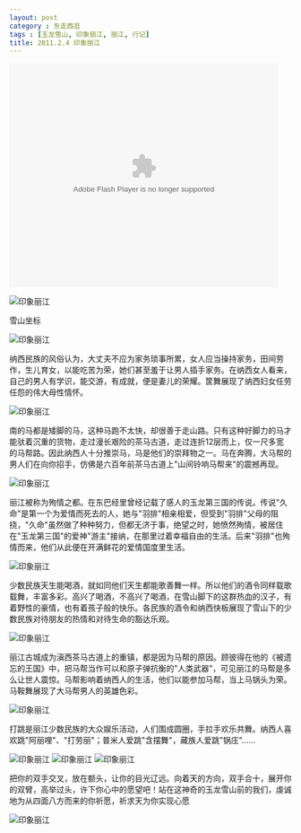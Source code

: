 ```yaml
---
layout: post
category : 东走西逛
tags : [玉龙雪山, 印象丽江, 丽江, 行记]
title: 2011.2.4 印象丽江
---
```


<object width="480" height="400" classid="clsid:d27cdb6e-ae6d-11cf-96b8-444553540000" codebase="http://download.macromedia.com/pub/shockwave/cabs/flash/swflash.cab#version=6,0,40,0"><param name="src" value="http://www.tudou.com/v/vMO_EqKCCJ8/v.swf" /><param name="allowscriptaccess" value="always" /><param name="allowfullscreen" value="true" /><param name="wmode" value="opaque" /><embed width="480" height="400" type="application/x-shockwave-flash" src="http://www.tudou.com/v/vMO_EqKCCJ8/v.swf" allowscriptaccess="always" allowfullscreen="true" wmode="opaque" /></object>

<img src="http://pic.yupoo.com/myhut_v/BQFwTF0c/e82XM.jpg" alt="印象丽江" />

雪山坐标

<img src="http://pic.yupoo.com/myhut_v/BQFwT3PE/fWtwX.jpg" alt="印象丽江" />

纳西民族的风俗认为，大丈夫不应为家务琐事所累，女人应当操持家务，田间劳作，生儿育女，以能吃苦为荣，她们甚至羞于让男人插手家务。在纳西女人看来，自己的男人有学识，能交游，有成就，便是妻儿的荣耀。筐舞展现了纳西妇女任劳任怨的伟大母性情怀。
<!--more-->
<img src="http://pic.yupoo.com/myhut_v/BQFwSgeH/lUA8F.jpg" alt="印象丽江" />

南的马都是矮脚的马，这种马跑不太快，却很善于走山路。只有这种好脚力的马才能驮着沉重的货物，走过漫长艰险的茶马古道，走过连折12层而上，仅一尺多宽的马帮路。因此纳西人十分推崇马，马是他们的崇拜物之一。马在奔腾，大马帮的男人们在向你招手，仿佛是六百年前茶马古道上"山间铃响马帮来"的震撼再现。

<img src="http://pic.yupoo.com/myhut_v/BQFwRIoS/2BII9.jpg" alt="印象丽江" />

丽江被称为殉情之都。在东巴经里曾经记载了感人的玉龙第三国的传说。传说"久命"是第一个为爱情而死去的人，她与"羽排"相亲相爱，但受到"羽排"父母的阻挠，"久命"虽然做了种种努力，但都无济于事，绝望之时，她愤然殉情，被居住在"玉龙第三国"的爱神"游主"接纳，在那里过着幸福自由的生活。后来"羽排"也殉情而来，他们从此便在开满鲜花的爱情国度里生活。

<img src="http://pic.yupoo.com/myhut_v/BQFwR2dS/ENLYg.jpg" alt="印象丽江" />

少数民族天生能喝酒，就如同他们天生都能歌善舞一样。所以他们的酒令同样载歌载舞，丰富多彩。高兴了喝酒，不高兴了喝酒，在雪山脚下的这群热血的汉子，有着野性的豪情，也有着孩子般的快乐。各民族的酒令和纳西快板展现了雪山下的少数民族对待朋友的热情和对待生命的豁达乐观。

<img src="http://pic.yupoo.com/myhut_v/BQFwQnop/YWKDG.jpg" alt="印象丽江" />

丽江古城成为滇西茶马古道上的重镇，都是因为马帮的原因。顾彼得在他的《被遗忘的王国》中，把马帮当作可以和原子弹抗衡的"人类武器"，可见丽江的马帮是多么让世人震惊。马帮影响着纳西人的生活，他们以能参加马帮，当上马锅头为荣。马鞍舞展现了大马帮男人的英雄色彩。

<img src="http://pic.yupoo.com/myhut_v/BQFwPQFz/10nXcQ.jpg" alt="印象丽江" />

打跳是丽江少数民族的大众娱乐活动，人们围成圆圈，手拉手欢乐共舞。纳西人喜欢跳"阿丽哩"、"打劳丽"；普米人爱跳"含摆舞"，藏族人爱跳"锅庄"……

<img src="http://pic.yupoo.com/myhut_v/BQFwP8i1/WOEyH.jpg" alt="印象丽江" />

<img src="http://pic.yupoo.com/myhut_v/BQFwO6lk/BAaiQ.jpg" alt="印象丽江" />

<img src="http://pic.yupoo.com/myhut_v/BQFwN9ag/2oWCS.jpg" alt="印象丽江" />

把你的双手交叉，放在额头，让你的目光辽远。向着天的方向，双手合十，展开你的双臂，高举过头，许下你心中的愿望吧！站在这神奇的玉龙雪山前的我们，虔诚地为从四面八方而来的你祈愿，祈求天为你实现心愿

<img src="http://pic.yupoo.com/myhut_v/BQFwMzZO/3ab7G.jpg" alt="印象丽江" />
